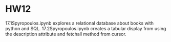 # HW12
17.1Spyropoulos.ipynb explores a relational database about books with python and SQL. 17.2Spyropoulos.ipynb creates a tabular display from using the description attribute and fetchall method from cursor.

